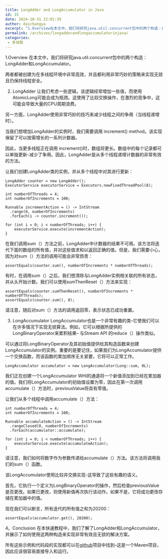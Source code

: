 ```yaml
---
title: LongAdder and LongAccumulator in Java
id: 15
date: 2024-10-31 22:01:39
author: daichangya
excerpt: "1.Overview在本文中，我们将研究java.util.concurrent包中的两个构造：LongAdder和LongAccumulator。两者都被创建为在多线程环境中非常高效，并且都利用非常巧妙的策略来实现无锁且仍保持线程安全。LongAdder让我们考虑一些逻辑，该逻辑经常增加一些值，而"
permalink: /archives/longadderandlongaccumulatorinjava/
categories:
 - 多线程
---
```


1.Overview
在本文中，我们将研究java.util.concurrent包中的两个构造：LongAdder和LongAccumulator。

两者都被创建为在多线程环境中非常高效，并且都利用非常巧妙的策略来实现无锁且仍保持线程安全。


2. LongAdder
让我们考虑一些逻辑，该逻辑经常增加一些值，而使用AtomicLong可能会成为瓶颈。这使用了比较交换操作，在激烈的竞争中，这可能会导致大量的CPU周期浪费。

另一方面，LongAdder使用非常巧妙的技巧来减少线程之间的争用（当线程递增时）。

当我们想增加LongAdder的实例时，我们需要调用 increment() method。该实现保留了可以按需增长的一系列计数器。

因此，当更多线程正在调用 increment()时，数组将更长。数组中的每个记录都可以单独更新-减少了争用。因此，LongAdder是从多个线程递增计数器的非常有效的方法。

让我们创建LongAdder类的实例，并从多个线程中对其进行更新：

```
LongAdder counter = new LongAdder();
ExecutorService executorService = Executors.newFixedThreadPool(8);
 
int numberOfThreads = 4;
int numberOfIncrements = 100;
 
Runnable incrementAction = () -> IntStream
  .range(0, numberOfIncrements)
  .forEach(i -> counter.increment());
 
for (int i = 0; i < numberOfThreads; i++) {
    executorService.execute(incrementAction);
}
```
在我们调用sum（）方法之前，LongAdder中计数器的结果不可用。该方法将迭代下面的数组的所有值，并对这些值求和以返回正确的值。但是，我们需要小心，因为对sum（）方法的调用可能会非常昂贵：

```
assertEquals(counter.sum(), numberOfIncrements * numberOfThreads);
```
有时，在调用sum（）之后，我们想清除与LongAdder实例相关联的所有状态，并从头开始计数。我们可以使用sumThenReset（）方法来实现：
```
assertEquals(counter.sumThenReset(), numberOfIncrements * numberOfThreads);
assertEquals(counter.sum(), 0);
```
请注意，随后对sum（）方法的调用返回零，表示状态已成功重置。

3. LongAccumulator
LongAccumulator也是一个非常有趣的类–它使我们可以在许多情况下实现无锁算法。例如，它可以根据所提供的LongBinaryOperator来累积结果– 与Stream API 的reduce（）操作类似。

可以通过将LongBinaryOperator及其初始值提供给其构造函数来创建LongAccumulator的实例。重要的是要记住，如果我们为LongAccumulator提供一个交换函数，而该函数的累加顺序无关紧要，它将可以正常工作。
```
LongAccumulator accumulator = new LongAccumulator(Long::sum, 0L);
```
我们正在创建一个LongAccumulator WHI的通道将一个新值添加到已经在累加器的值。我们将LongAccumulator的初始值设置为零，因此在第一次调用accumulate（）方法时，previousValue将具有零值。

让我们从多个线程中调用accumulate（）方法：

```
int numberOfThreads = 4;
int numberOfIncrements = 100;
 
Runnable accumulateAction = () -> IntStream
  .rangeClosed(0, numberOfIncrements)
  .forEach(accumulator::accumulate);
 
for (int i = 0; i < numberOfThreads; i++) {
    executorService.execute(accumulateAction);
}
```
请注意，我们如何将数字作为参数传递给accumulate（）方法。该方法将调用我们的sum（）函数。

该LongAccumulator使用比较并交换实现-这导致了这些有趣的语义。

首先，它执行一个定义为LongBinaryOperator的操作，然后检查previousValue是否更改。如果已更改，则使用新值再次执行该动作。如果不是，它将成功更改存储在累加器中的值。

现在我们可以断言，所有迭代的所有值之和为20200：

```
assertEquals(accumulator.get(), 20200);
```
4。Conclusion
在本快速教程中，我们了解了LongAdder和LongAccumulator，并展示了如何使用这两种构造来实现非常有效且无锁的解决方案。

所有这些示例和代码段的实现都可以在[github](https://github.com/daichangya/Java-Concurrency-in-Practice)项目中找到–这是一个Maven项目，因此应该很容易直接导入和运行。

